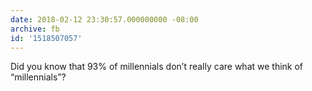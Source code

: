 ```yaml
---
date: 2018-02-12 23:30:57.000000000 -08:00
archive: fb
id: '1518507057'
---
```


Did you know that 93% of millennials don’t really care what we think of “millennials”?
